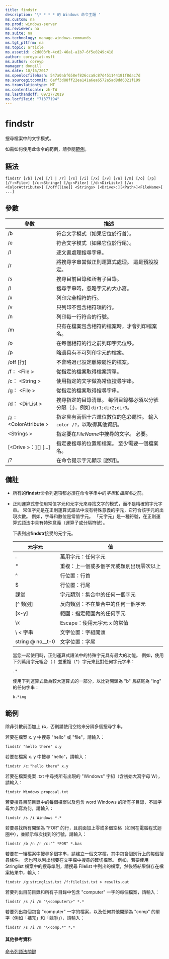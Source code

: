 ```yaml
---
title: findstr
description: '\* * * * 的 Windows 命令主題 '
ms.custom: na
ms.prod: windows-server
ms.reviewer: na
ms.suite: na
ms.technology: manage-windows-commands
ms.tgt_pltfrm: na
ms.topic: article
ms.assetid: c2d803fb-4cd2-46a1-a1b7-6f5e0249c418
author: coreyp-at-msft
ms.author: coreyp
manager: dongill
ms.date: 10/16/2017
ms.openlocfilehash: 547a0abf658ef826cca8c87d451144181f8dac7d
ms.sourcegitcommit: 6aff3d88ff22ea141a6ea6572a5ad8dd6321f199
ms.translationtype: MT
ms.contentlocale: zh-TW
ms.lasthandoff: 09/27/2019
ms.locfileid: "71377194"
---
```

# <a name="findstr"></a>findstr

搜尋檔案中的文字模式。

如需如何使用此命令的範例，請參閱[範例](#examples)。

## <a name="syntax"></a>語法

```
findstr [/b] [/e] [/l | /r] [/s] [/i] [/x] [/v] [/n] [/m] [/o] [/p] [/f:<File>] [/c:<String>] [/g:<File>] [/d:<DirList>] [/a:<ColorAttribute>] [/off[line]] <Strings> [<Drive>:][<Path>]<FileName>[ ...]
```

## <a name="parameters"></a>參數

|參數|描述|
|---------|-----------|
|/b|符合文字模式（如果它位於行首）。|
|/e|符合文字模式（如果它位於行尾）。|
|/l|逐文書處理搜尋字串。|
|/r|將搜尋字串當做正則運算式處理。 這是預設設定。|
|/s|搜尋目前目錄和所有子目錄。|
|/i|搜尋字串時，忽略字元的大小寫。|
|/x|列印完全相符的行。|
|/v|只列印不包含相符項的行。|
|/n|列印每一行符合的行號。|
|/m|只有在檔案包含相符的檔案時，才會列印檔案名。|
|/o|在每個相符的行之前列印字元位移。|
|/p|略過具有不可列印字元的檔案。|
|/off [行]|不會略過已設定離線屬性的檔案。|
|/f： \<File >|從指定的檔案取得檔案清單。|
|/c： \<String >|使用指定的文字做為常值搜尋字串。|
|/g： \<File >|從指定的檔案取得搜尋字串。|
|/d： \<DirList >|搜尋指定的目錄清單。 每個目錄都必須以分號分隔（;)，例如 `dir1;dir2;dir3`。|
|/a： \<ColorAttribute >|指定具有兩個十六進位數位的色彩屬性。 輸入 `color /?`，以取得其他資訊。|
|\<Strings >|指定要在*FileName*中搜尋的文字。 必要。|
|[\<Drive >：][<Path>] <FileName> [...]|指定要搜尋的位置和檔案。 至少需要一個檔案名。|
|/?|在命令提示字元顯示 [說明]。|

## <a name="remarks"></a>備註

- 所有的**findstr**命令列選項都必須在命令字串中的*字串*和*檔案名*之前。
- 正則運算式會使用常值字元和元字元來尋找文字的模式，而不是精確的字元字串。 常值字元是在正則運算式語法中沒有特殊意義的字元，它符合該字元的出現次數。 例如，字母和數位是常值字元。 「元字元」是一種符號，在正則運算式語法中具有特殊意義（運算子或分隔符號）。

  下表列出**findstr**接受的元字元。  

  |元字元|值|
  |-------------|-----|
  |.|萬用字元：任何字元|
  |*|重複：上一個或多個字元或類別出現零次以上|
  |^|行位置：行首|
  |$|行位置：行尾|
  |課堂|字元類別：集合中的任何一個字元|
  |[^ 類別]|反向類別：不在集合中的任何一個字元|
  |[x-y]|範圍：指定範圍內的任何字元|
  |\x|Escape：使用元字元 x 的常值|
  |\\ < 字串|文字位置：字組開頭|
  |string @ no__t-0|文字位置：字尾|

  當您一起使用時，正則運算式語法中的特殊字元具有最大的功能。 例如，使用下列萬用字元組合（.）並重複（*）字元來比對任何字元字串：

  ```
  .*
  ``` 

  使用下列運算式做為較大運算式的一部分，以比對開頭為 "b" 且結尾為 "ing" 的任何字串： 

  ```
  b.*ing
  ```

## <a name="examples"></a>範例

除非引數前面加上 **/c**，否則請使用空格來分隔多個搜尋字串。

若要在檔案 x. y 中搜尋 "hello" 或 "file"，請輸入：

```
findstr "hello there" x.y 
```

若要在檔案 x. y 中搜尋 "hello"，請輸入：

```
findstr /c:"hello there" x.y 
```

若要在檔案提案 .txt 中尋找所有出現的 "Windows" 字組（含初始大寫字母 W），請輸入：

```
findstr Windows proposal.txt 
```

若要搜尋目前目錄中的每個檔案以及包含 word Windows 的所有子目錄，不論字母大小寫為何，請輸入：

```
findstr /s /i Windows *.* 
```

若要尋找所有開頭為 "FOR" 的行，且前面加上零或多個空格（如同在電腦程式迴圈中），並顯示每次找到的行號，請輸入：

```
findstr /b /n /r /c:"^ *FOR" *.bas 
```

若要在一組檔案中搜尋多個字串，請建立一個文字檔，其中包含個別行上的每個搜尋條件。 您也可以列出想要在文字檔中搜尋的確切檔案。 例如，若要使用 Stringlist 檔案中的搜尋準則，請搜尋 Filelist 中列出的檔案，然後將結果儲存在檔案結果中，輸入：

```
findstr /g:stringlist.txt /f:filelist.txt > results.out 
```

若要列出目前目錄和所有子目錄中包含 "computer" 一字的每個檔案，請輸入：

```
findstr /s /i /m "\<computer\>" *.*
```

若要列出每個包含 "computer" 一字的檔案，以及任何其他開頭為 "comp" 的單字（例如「補充」和「競爭」），請輸入：

```
findstr /s /i /m "\<comp.*" *.*
```

#### <a name="additional-references"></a>其他參考資料

[命令列語法關鍵](command-line-syntax-key.md)